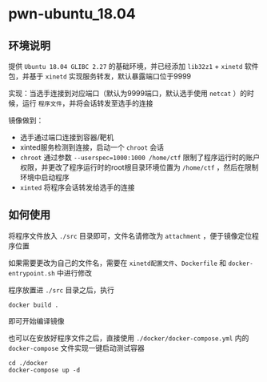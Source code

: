 # pwn-ubuntu_18.04

## 环境说明

提供 `Ubuntu 18.04 GLIBC 2.27` 的基础环境，并已经添加 `lib32z1` + `xinetd` 软件包，并基于 `xinetd` 实现服务转发，默认暴露端口位于9999

实现：当选手连接到对应端口（默认为9999端口，默认选手使用 `netcat` ）的时候，运行 `程序文件`，并将会话转发至选手的连接

镜像做到：
- 选手通过端口连接到容器/靶机
- xinted服务检测到连接，启动一个 `chroot` 会话
- `chroot` 通过参数 `--userspec=1000:1000 /home/ctf` 限制了程序运行时的账户权限，并更改了程序运行时的root根目录环境位置为 `/home/ctf` ，然后在限制环境中启动程序
- `xinted` 将程序会话转发给选手的连接

## 如何使用

将程序文件放入 `./src` 目录即可，文件名请修改为 `attachment` ，便于镜像定位程序位置

如果需要更改为自己的文件名，需要在 `xinetd配置文件`、`Dockerfile` 和 `docker-entrypoint.sh` 中进行修改

程序放置进 `./src` 目录之后，执行 
```shell
docker build .
```
即可开始编译镜像

也可以在安放好程序文件之后，直接使用 `./docker/docker-compose.yml` 内的 `docker-compose` 文件实现一键启动测试容器

```shell
cd ./docker
docker-compose up -d
```